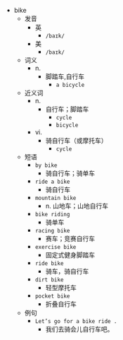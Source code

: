 - bike
  - 发音
    - 英
      - `/baɪk/`
    - 美
      - `/baɪk/`
  - 词义
    - n.
      - 脚踏车,自行车
        - `a bicycle`
  - 近义词
    - n.
      - 自行车；脚踏车
        - `cycle`
        - `bicycle`
    - vi.
      - 骑自行车（或摩托车）
        - `cycle`
  - 短语
    - `by bike`
      - 骑自行车；骑单车 
    - `ride a bike`
      - 骑自行车 
    - `mountain bike`
      - n. 山地车；山地自行车 
    - `bike riding`
      - 骑单车 
    - `racing bike`
      - 赛车；竞赛自行车 
    - `exercise bike`
      - 固定式健身脚踏车 
    - `ride bike`
      - 骑车，骑自行车 
    - `dirt bike`
      - 轻型摩托车 
    - `pocket bike`
      - 折叠自行车 
  - 例句
    - `Let’s go for a bike ride .`
      - 我们去骑会儿自行车吧。

